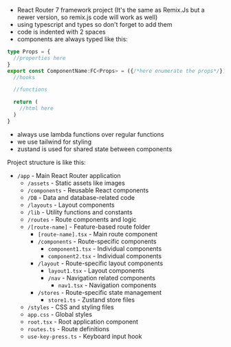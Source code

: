 - React Router 7 framework project (It's the same as Remix.Js but a newer version, so remix.js code will work as well)
- using typescript and types so don't forget to add them
- code is indented with 2 spaces
- components are always typed like this:
```ts
type Props = {
  //properties here
}
export const ComponentName:FC<Props> = ({/*here enumerate the props*/}) => {
  //hooks

  //functions

  return (
    //html here
  )
}
```
- always use lambda functions over regular functions
- we use tailwind for styling
- zustand is used for shared state between components


Project structure is like this:
- `/app` - Main React Router application
    - `/assets` - Static assets like images
    - `/components` - Reusable React components
    - `/DB` - Data and database-related code
    - `/layouts` - Layout components
    - `/lib` - Utility functions and constants
    - `/routes` - Route components and logic
    - `/[route-name]` - Feature-based route folder
        - `[route-name].tsx` - Main route component
        - `/components` - Route-specific components
            - `component1.tsx` - Individual components
            - `component2.tsx` - Individual components
        - `/layout` - Route-specific layout components
            - `layout1.tsx` - Layout components
            - `/nav` - Navigation related components
                - `nav1.tsx` - Navigation components
        - `/stores` - Route-specific state management
            - `store1.ts` - Zustand store files
    - `/styles` - CSS and styling files
    - `app.css` - Global styles
    - `root.tsx` - Root application component
    - `routes.ts` - Route definitions
    - `use-key-press.ts` - Keyboard input hook
